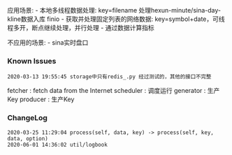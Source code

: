 应用场景: 
    - 本地多线程数据处理: key=filename 处理hexun-minute/sina-day-kline数据入库 finio
    - 获取并处理固定列表的网络数据: key=symbol+date，可线程多开，断点继续处理，并行处理
    - 通过数据计算指标

不应用的场景:
    - sina实时盘口

### Known Issues
    2020-03-13 19:55:45 storage中只有redis_.py 经过测试的，其他的接口不完整

fetcher     : fetch data from the Internet
scheduler   : 调度运行
generator   : 生产Key
producer    : 生产Key

### ChangeLog
    2020-03-25 11:29:04 process(self, data, key) -> process(self, key, data, option)
    2020-06-01 14:36:02 util/logbook
